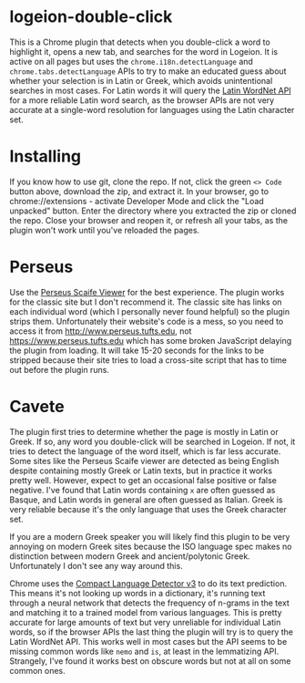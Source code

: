 # logeion-double-click
This is a Chrome plugin that detects when you double-click a word to highlight it, opens a new tab, and searches for the word in Logeion. It is active on all pages but uses the `chrome.i18n.detectLanguage` and `chrome.tabs.detectLanguage` APIs to try to make an educated guess about whether your selection is in Latin or Greek, which avoids unintentional searches in most cases. For Latin words it will query the [Latin WordNet API](https://latinwordnet.exeter.ac.uk/api) for a more reliable Latin word search, as the browser APIs are not very accurate at a single-word resolution for languages using the Latin character set.

# Installing
If you know how to use git, clone the repo. If not, click the green `<> Code` button above, download the zip, and extract it. In your browser, go to chrome://extensions - activate Developer Mode and click the "Load unpacked" button. Enter the directory where you extracted the zip or cloned the repo. Close your browser and reopen it, or refresh all your tabs, as the plugin won't work until you've reloaded the pages.

# Perseus
Use the [Perseus Scaife Viewer](https://scaife.perseus.org/library/) for the best experience. The plugin works for the classic site but I don't recommend it. The classic site has links on each individual word (which I personally never found helpful) so the plugin strips them. Unfortunately their website's code is a mess, so you need to access it from http://www.perseus.tufts.edu, not https://www.perseus.tufts.edu which has some broken JavaScript delaying the plugin from loading. It will take 15-20 seconds for the links to be stripped because their site tries to load a cross-site script that has to time out before the plugin runs.

# Cavete
The plugin first tries to determine whether the page is mostly in Latin or Greek. If so, any word you double-click will be searched in Logeion. If not, it tries to detect the language of the word itself, which is far less accurate. Some sites like the Perseus Scaife viewer are detected as being English despite containing mostly Greek or Latin texts, but in practice it works pretty well. However, expect to get an occasional false positive or false negative. I've found that Latin words containing `x` are often guessed as Basque, and Latin words in general are often guessed as Italian. Greek is very reliable because it's the only language that uses the Greek character set.

If you are a modern Greek speaker you will likely find this plugin to be very annoying on modern Greek sites because the ISO language spec makes no distinction between modern Greek and ancient/polytonic Greek. Unfortunately I don't see any way around this.

Chrome uses the [Compact Language Detector v3](https://github.com/google/cld3) to do its text prediction. This means it's not looking up words in a dictionary, it's running text through a neural network that detects the frequency of n-grams in the text and matching it to a trained model from various languages. This is pretty accurate for large amounts of text but very unreliable for individual Latin words, so if the browser APIs the last thing the plugin will try is to query the Latin WordNet API. This works well in most cases but the API seems to be missing common words like `nemo` and `is`, at least in the lemmatizing API. Strangely, I've found it works best on obscure words but not at all on some common ones.
